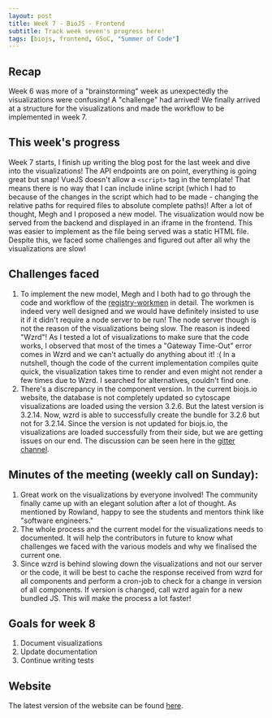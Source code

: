 ```yaml
---
layout: post
title: Week 7 - BioJS - Frontend 
subtitle: Track week seven's progress here!
tags: [biojs, frontend, GSoC, "Summer of Code"]
---
```


## Recap
Week 6 was more of a "brainstorming" week as unexpectedly the visualizations were confusing! A "challenge" had arrived! We finally arrived at a structure for the visualizations and made the workflow to be implemented in week 7.

## This week's progress
Week 7 starts, I finish up writing the blog post for the last week and dive into the visualizations! The API endpoints are on point, everything is going great but snap! VueJS doesn't allow a ```<script>``` tag in the template! That means there is no way that I can include inline script (which I had to because of the changes in the script which had to be made - changing the relative paths for required files to absolute complete paths)!
After a lot of thought, Megh and I proposed a new model. The visualization would now be served from the backend and displayed in an iframe in the frontend. This was easier to implement as the file being served was a static HTML file. Despite this, we faced some challenges and figured out after all why the visualizations are slow!

## Challenges faced
  1. To implement the new model, Megh and I both had to go through the code and workflow of the [registry-workmen](https://github.com/biojs/registry-workmen/) in detail. The workmen is indeed very well designed and we would have definitely insisted to use it if it didn't require a node server to be run!
The node server though is not the reason of the visualizations being slow. The reason is indeed "Wzrd"! As I tested a lot of visualizations to make sure that the code works, I observed that most of the times a "Gateway Time-Out" error comes in Wzrd and we can't actually do anything about it! :(
In a nutshell, though the code of the current implementation compiles quite quick, the visualization takes time to render and even might not render a few times due to Wzrd. I searched for alternatives, couldn't find one.
  2. There's a discrepancy in the component version. In the current biojs.io website, the database is not completely updated so cytoscape visualizations are loaded using the version 3.2.6. But the latest version is 3.2.14. Now, wzrd is able to successfully create the bundle for 3.2.6 but not for 3.2.14. Since the version is not updated for biojs.io, the visualizations are loaded successfully from their side, but we are getting issues on our end.
The discussion can be seen here in the [gitter channel](https://gitter.im/biojs/biojs).

## Minutes of the meeting (weekly call on Sunday):
  1. Great work on the visualizations by everyone involved! The community finally came up with an elegant solution after a lot of thought. As mentioned by Rowland, happy to see the students and mentors think like "software engineers."
  2. The whole process and the current model for the visualizations needs to documented. It will help the contributors in future to know what challenges we faced with the various models and why we finalised the current one.
  3. Since wzrd is behind slowing down the visualizations and not our server or the code, it will be best to cache the response received from wzrd for all components and perform a cron-job to check for a change in version of all components. If version is changed, call wzrd again for a new bundled JS. This will make the process a lot faster!

## Goals for week 8
  1. Document visualizations
  2. Update documentation
  3. Continue writing tests

## Website
The latest version of the website can be found [here](http://139.59.93.32/biojs-frontend/dist/#/).
